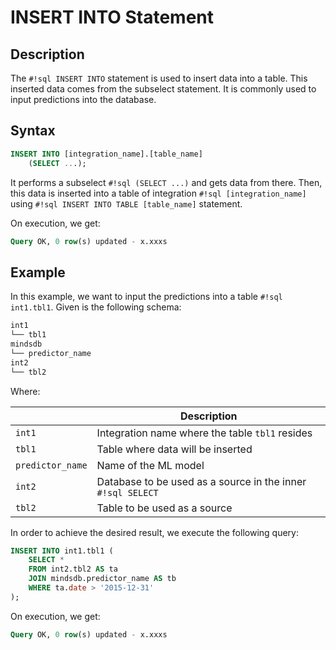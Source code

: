# INSERT INTO Statement

## Description

The `#!sql INSERT INTO` statement is used to insert data into a table. This inserted data comes from the subselect statement. It is commonly used to input predictions into the database.

## Syntax

```sql
INSERT INTO [integration_name].[table_name]
    (SELECT ...);
```

It performs a subselect `#!sql (SELECT ...)` and gets data from there. Then, this data is inserted into a table of integration `#!sql [integration_name]` using `#!sql INSERT INTO TABLE [table_name]` statement.

On execution, we get:

```sql
Query OK, 0 row(s) updated - x.xxxs
```

## Example

In this example, we want to input the predictions into a table `#!sql int1.tbl1`. Given is the following schema:

```bash
int1
└── tbl1
mindsdb
└── predictor_name
int2
└── tbl2
```

Where:

|                  | Description                                                 |
| ---------------- | ----------------------------------------------------------- |
| `int1`           | Integration name where the table `tbl1` resides             |
| `tbl1`           | Table where data will be inserted                           |
| `predictor_name` | Name of the ML model                                        |
| `int2`           | Database to be used as a source in the inner `#!sql SELECT` |
| `tbl2`           | Table to be used as a source                                |

In order to achieve the desired result, we execute the following query:

```sql
INSERT INTO int1.tbl1 (
    SELECT *
    FROM int2.tbl2 AS ta
    JOIN mindsdb.predictor_name AS tb
    WHERE ta.date > '2015-12-31'
);
```

On execution, we get:

```sql
Query OK, 0 row(s) updated - x.xxxs
```
